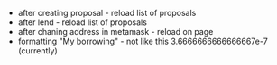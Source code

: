 - after creating proposal - reload list of proposals
- after lend - reload list of proposals
- after chaning address in metamask - reload on page
- formatting "My borrowing" - not like this 3.6666666666666667e-7 (currently)
